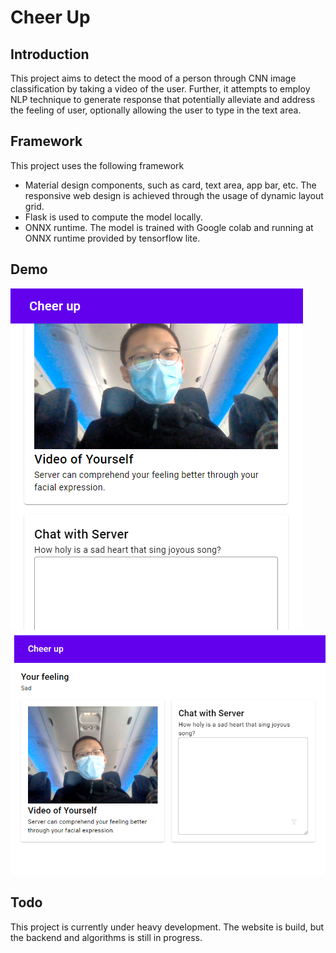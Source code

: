 # Cheer Up

## Introduction

This project aims to detect the mood of a person through CNN image classification by taking a video of the user. Further, it attempts to employ NLP technique to generate response that potentially alleviate and address the feeling of user, optionally allowing the user to type in the text area.

## Framework

This project uses the following framework
- Material design components, such as card, text area, app bar, etc. The responsive web design is achieved through the usage of dynamic layout grid.
- Flask is used to compute the model locally.
- ONNX runtime. The model is trained with Google colab and running at ONNX runtime provided by tensorflow lite.

## Demo

![Example Image](assets/demo-mobile.png)
![Example Desktop Example](assets/demo.png)

## Todo

This project is currently under heavy development. The website is build, but the backend and algorithms is still in progress.